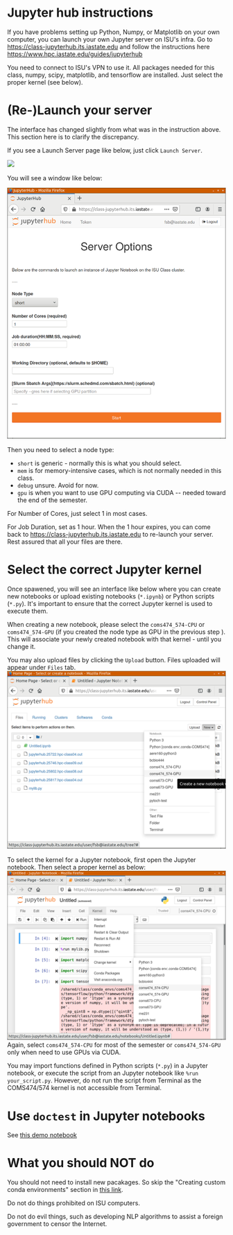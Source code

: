 # Jupyter hub instructions
If you have problems setting up Python, Numpy, or Matplotlib on your own computer, you can launch your own Jupyter server on ISU's infra. Go to https://class-jupyterhub.its.iastate.edu  and follow the instructions here https://www.hpc.iastate.edu/guides/jupyterhub

You need to connect to ISU's VPN to use it. All packages needed for this class, numpy, scipy, matplotlib, and tensorflow are installed. Just select the proper kernel (see below). 

# (Re-)Launch your server

The interface has changed slightly from what was in the instruction above. This section here is to clarify the discrepancy. 

If you see a Launch Server page like below, just click `Launch Server`. 

![](./launch.png)

 You will see a window like below: 

![](./spawn_server.png)

Then you need to select a node type: 
* `short` is generic - normally this is what you should select. 
* `mem` is for memory-intensive cases, which is not normally needed in this class. 
* `debug` unsure. Avoid for now. 
* `gpu` is when you want to use GPU computing via CUDA -- needed toward the end of the semester. 

For Number of Cores, just select 1 in most cases. 

For Job Duration, set as 1 hour. When the 1 hour expires, you can come back to  https://class-jupyterhub.its.iastate.edu  to re-launch your server. Rest assured that all your files are there. 

# Select the correct Jupyter kernel 

Once spawened, you will see an interface like below where you can create new notebooks or upload existing notebooks (`*.ipynb`) or Python scripts (`*.py`). It's important to ensure that the correct Jupyter kernel is used to execute them. 

When creating a new notebook, please select the `coms474_574-CPU` or `coms474_574-GPU` (if you created the node type as GPU in the previous step ). This will associate your newly created notebook with that kernel - until you change it. 

You may also upload files by clicking the `Upload` button. Files uploaded will appear under `Files` tab. 
![](./usage_annotated.png)

To select the kernel for a Jupyter notebook, first open the Jupyter notebook. Then select a proper kernel as below: 
![](./select_kernel_isu.png) Again, select  `coms474_574-CPU` for most of the semester or `coms474_574-GPU` only when need to use GPUs via CUDA.

You may import functions defined in Python scripts (`*.py`) in a Jupyter notebook, or execute the script from an Jupyter notebook like `%run your_script.py`. However, do not run the script from Terminal as the COMS474/574 kernel is not accessible from Terminal. 

# Use `doctest` in Jupyter notebooks

See [this demo notebook](./doctest_demo.ipynb)

# What you should NOT do
You should not need to install new pacakages. So skip the "Creating custom conda environments" section in [this link](https://www.hpc.iastate.edu/guides/jupyterhub).  

Do not do things prohibited on ISU computers. 

Do not do evil things, such as developing NLP algorithms to assist a foreign government to censor the Internet. 